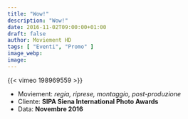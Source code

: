 ```yaml
---
title: "Wow!"
description: "Wow!"
date: 2016-11-02T09:00:00+01:00
draft: false
author: Moviement HD
tags: [ "Eventi", "Promo" ]
image_webp:
image:
---
```


{{< vimeo 198969559 >}}
<br>

- Moviement: *regia, riprese, montaggio, post-produzione*
- Cliente: **SIPA Siena International Photo Awards**
- Data: **Novembre 2016**
